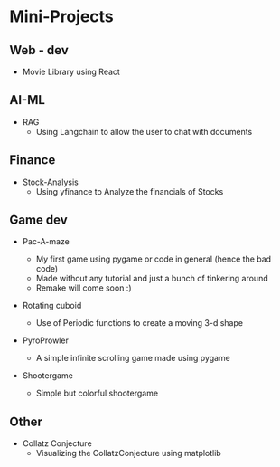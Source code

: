 # Mini-Projects

## Web - dev
- Movie Library using React


## AI-ML
- RAG
	- Using Langchain to allow the user to chat with documents


## Finance
- Stock-Analysis
	- Using yfinance to Analyze the financials of Stocks


## Game dev
- Pac-A-maze
	- My first game using pygame or code in general (hence the bad code)
	- Made without any tutorial and just a bunch of tinkering around 
	- Remake will come soon :)

- Rotating cuboid
	- Use of Periodic functions to create a moving 3-d shape

- PyroProwler 
	- A simple infinite scrolling game made using pygame

- Shootergame
	- Simple but colorful shootergame


## Other
- Collatz Conjecture
	- Visualizing the CollatzConjecture using matplotlib
